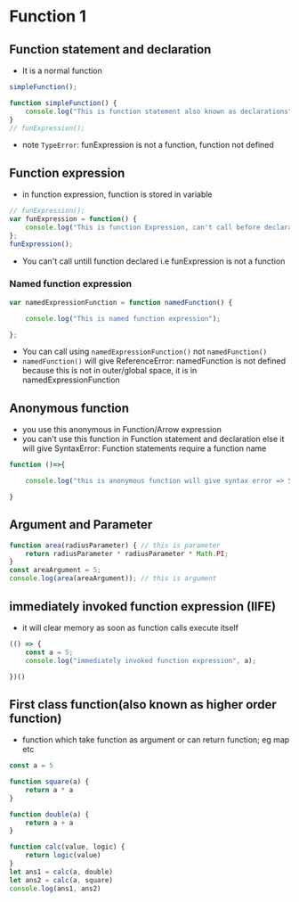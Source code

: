 # Function 1

## Function statement and declaration

* It is a normal function

```js
simpleFunction();

function simpleFunction() {
    console.log("This is function statement also known as declarations");
}
// funExpression(); 
```

* note `TypeError`: funExpression is not a function, function not defined 

## Function expression

* in function expression, function is stored in variable

```js
// funExpression(); 
var funExpression = function() {
    console.log("This is function Expression, can't call before declarations");
};
funExpression();
```

* You can't call untill function declared i.e funExpression is not a function

### Named function expression

```js 
var namedExpressionFunction = function namedFunction() {

    console.log("This is named function expression");

}; 

```
* You can call using `namedExpressionFunction()` not `namedFunction()`
* `namedFunction()` will give ReferenceError: namedFunction is not defined because this is not in outer/global space, it is in namedExpressionFunction

## Anonymous function

*  you use this anonymous in Function/Arrow expression
*  you can't use this function in Function statement and declaration else it will give SyntaxError: Function statements require a function name
```js
function ()=>{

    console.log("this is anonymous function will give syntax error => SyntaxError: Function statements require a function name")

}
```

## Argument and Parameter

```js
function area(radiusParameter) { // this is parameter
    return radiusParameter * radiusParameter * Math.PI;
}
const areaArgument = 5;
console.log(area(areaArgument)); // this is argument
```

## immediately invoked function expression (IIFE)

* it will clear memory as soon as function calls execute itself

```js
(() => {
    const a = 5;
    console.log("immediately invoked function expression", a);

})()
```

## First class function(also known as higher order function)

* function which take function as argument or can return function; 
eg map etc 

```js
const a = 5

function square(a) {
    return a * a
}

function double(a) {
    return a + a
}

function calc(value, logic) {
    return logic(value)
}
let ans1 = calc(a, double)
let ans2 = calc(a, square)
console.log(ans1, ans2)
```
